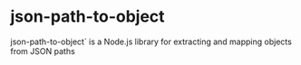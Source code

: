 # json-path-to-object
json-path-to-object` is a Node.js library for extracting and mapping objects from JSON paths
